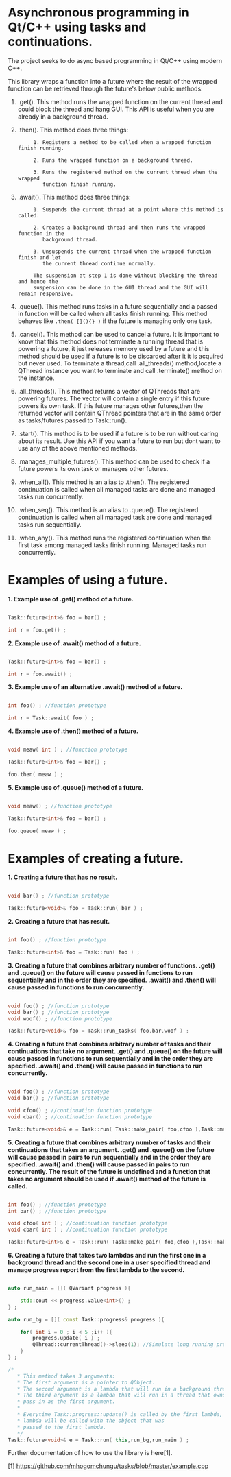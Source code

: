 

Asynchronous programming in Qt/C++ using tasks and continuations.
========

The project seeks to do async based programming in Qt/C++ using modern C++.

This library wraps a function into a future where the result of the wrapped function
can be retrieved through the future's below public methods:

1. .get().  This method runs the wrapped function on the current thread
            and could block the thread and hang GUI. This API is useful when you are already
            in a background thread.

2. .then(). This method does three things:

            1. Registers a method to be called when a wrapped function finish running.

            2. Runs the wrapped function on a background thread.

            3. Runs the registered method on the current thread when the wrapped
               function finish running.

3. .await(). This method does three things:

            1. Suspends the current thread at a point where this method is called.

            2. Creates a background thread and then runs the wrapped function in the
               background thread.

            3. Unsuspends the current thread when the wrapped function finish and let
               the current thread continue normally.

            The suspension at step 1 is done without blocking the thread and hence the
            suspension can be done in the GUI thread and the GUI will remain responsive.

4. .queue(). This method runs tasks in a future sequentially and a passed in function will be called when all tasks
	     finish running. This method behaves like ```.then( [](){} )``` if the future is managing only one task.

5. .cancel(). This method can be used to cancel a future. It is important to know
              that this method does not terminate a running thread that is powering a future, it just
              releases memory used by a future and this method should be used if a future is to be discarded
	      after it it is acquired but never used. To terminate a thread,call .all_threads() method,locate a QThread
	      instance you want to terminate and call .terminate() method on the instance.

6. .all_threads(). This method returns a vector of QThreads that are powering futures.
                   The vector will contain a single entry if this future powers its own task. If this future
                   manages other futures,then the returned vector will contain QThread pointers that are in
                   the same order as tasks/futures passed to Task::run().

7. .start(). This method is to be used if a future is to be run without caring about its result.
	     Use this API if you want a future to run but dont want to use any of the above mentioned methods.

8. .manages_multiple_futures(). This method can be used to check if a future powers
                                its own task or manages other futures.

9. .when_all(). This method is an alias to .then(). The registered continuation is called when all managed tasks are done
                          and managed tasks run concurrently.

10. .when_seq(). This method is an alias to .queue(). The registered continuation is called when all managed task are done
                             and managed tasks run sequentially.

11. .when_any(). This method runs the registered continuation when the first task among managed tasks finish running.
                               Managed tasks run concurrently.

Examples of using a future.
========

**1. Example use of .get() method of a future.**

```c++

Task::future<int>& foo = bar() ;

int r = foo.get() ;

```

**2. Example use of .await() method of a future.**

```c++

Task::future<int>& foo = bar() ;

int r = foo.await() ;

```
**3. Example use of an alternative .await() method of a future.**

```c++

int foo() ; //function prototype

int r = Task::await( foo ) ;

```

**4. Example use of .then() method of a future.**

```c++

void meaw( int ) ; //function prototype

Task::future<int>& foo = bar() ;

foo.then( meaw ) ;

```

**5. Example use of .queue() method of a future.**

```c++

void meaw() ; //function prototype

Task::future<int>& foo = bar() ;

foo.queue( meaw ) ;

```

Examples of creating a future.
========

**1. Creating a future that has no result.**
```c++

void bar() ; //function prototype

Task::future<void>& foo = Task::run( bar ) ;

```

**2. Creating a future that has result.**
```c++

int foo() ; //function prototype

Task::future<int>& foo = Task::run( foo ) ;

```

**3. Creating a future that combines arbitrary number of functions. .get() and .queue() on the future will cause passed in functions to run sequentially and in the order they are specified. .await() and .then() will cause passed in functions to run concurrently.**

```c++

void foo() ; //function prototype
void bar() ; //function prototype
void woof() ; //function prototype

Task::future<void>& foo = Task::run_tasks( foo,bar,woof ) ;

```

**4. Creating a future that combines arbitrary number of tasks and their continuations that take no argument. .get() and .queue() on the future will cause passed in functions to run sequentially and in the order they are specified. .await() and .then() will cause passed in functions to run concurrently.**

```c++

void foo() ; //function prototype
void bar() ; //function prototype

void cfoo() ; //continuation function prototype
void cbar() ; //continuation function prototype

Task::future<void>& e = Task::run( Task::make_pair( foo,cfoo ),Task::make_pair( bar,cbar ) ) ;

```

**5. Creating a future that combines arbitrary number of tasks and their continuations that takes an argument. .get() and .queue() on the future will cause passed in pairs to run sequentially and in the order they are specified. .await() and .then() will cause passed in pairs to run concurrently. The result of the future is undefined and a function that takes no argument should be used if .await() method of the future is called.**

```c++

int foo() ; //function prototype
int bar() ; //function prototype

void cfoo( int ) ; //continuation function prototype
void cbar( int ) ; //continuation function prototype

Task::future<int>& e = Task::run( Task::make_pair( foo,cfoo ),Task::make_pair( bar,cbar ) ) ;
```
**6. Creating a future that takes two lambdas and run the first one in a background thread and the second one in a user specified thread and manage progress report from the first lambda to the second.**

```c++

auto run_main = []( QVariant progress ){

	std::cout << progress.value<int>() ;
} ;

auto run_bg = []( const Task::progress& progress ){

	for( int i = 0 ; i < 5 ;i++ ){
		progress.update( i ) ;
		QThread::currentThread()->sleep(1); //Simulate long running process
	}
} ;

/*
   * This method takes 3 arguments:
   * The first argument is a pointer to QObject.
   * The second argument is a lambda that will run in a background thread.
   * The third argument is a lambda that will run in a thread that owns the object
   * pass in as the first argument.
   *
   * Everytime Task::progress::update() is called by the first lambda, the second
   * lambda will be called with the object that was
   * passed to the first lambda.
   */
Task::future<void>& e = Task::run( this,run_bg,run_main ) ;
```

Further documentation of how to use the library is here[1].

[1] https://github.com/mhogomchungu/tasks/blob/master/example.cpp
